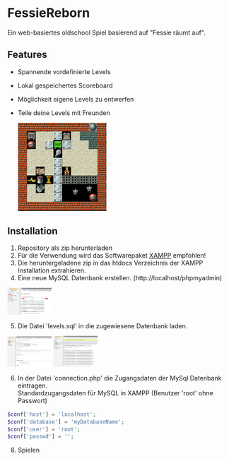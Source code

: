 # FessieReborn
Ein web-basiertes oldschool Spiel basierend auf "Fessie räumt auf".  

## Features
* Spannende vordefinierte Levels
* Lokal gespeichertes Scoreboard
* Möglichkeit eigene Levels zu entwerfen
* Teile deine Levels mit Freunden
  
    <img src="https://github.com/DanielEnglisch/FessieReborn/blob/master/docs/screenshot.png"  style="width: 200px;"/>

## Installation
1. Repository als zip herunterladen
2. Für die Verwendung wird das Softwarepaket <a href="https://www.apachefriends.org/de/index.html">XAMPP</a> empfohlen!
3. Die heruntergeladene zip in das htdocs Verzeichnis der XAMPP Installation extrahieren.
4. Eine neue MySQL Datenbank erstellen. (http://localhost/phpmyadmin)
 <img src="https://github.com/DanielEnglisch/FessieReborn/blob/master/docs/createDB.png"  style="width: 100px;"/>
 
5. Die Datei 'levels.sql' in die zugewiesene Datenbank laden.
 <img src="https://github.com/DanielEnglisch/FessieReborn/blob/master/docs/importLevels.png"  style="width: 100px;"/>
 <img src="https://github.com/DanielEnglisch/FessieReborn/blob/master/docs/levels.png"  style="width: 100px;"/>
 
6. In der Datei 'connection.php' die Zugangsdaten der MySql Datenbank eintragen.  
Standardzugangsdaten für MySQL in XAMPP (Benutzer 'root' ohne Passwort)

```php
$conf['host'] = 'localhost';
$conf['database'] = 'myDatabaseName';
$conf['user'] = 'root';
$conf['passwd'] = '';
```

8. Spielen

